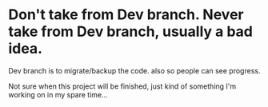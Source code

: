 # Don't take from Dev branch. Never take from Dev branch, usually a bad idea.
Dev branch is to migrate/backup the code.
also so people can see progress.

Not sure when this project will be finished, just kind of something I'm working on in my spare time...
